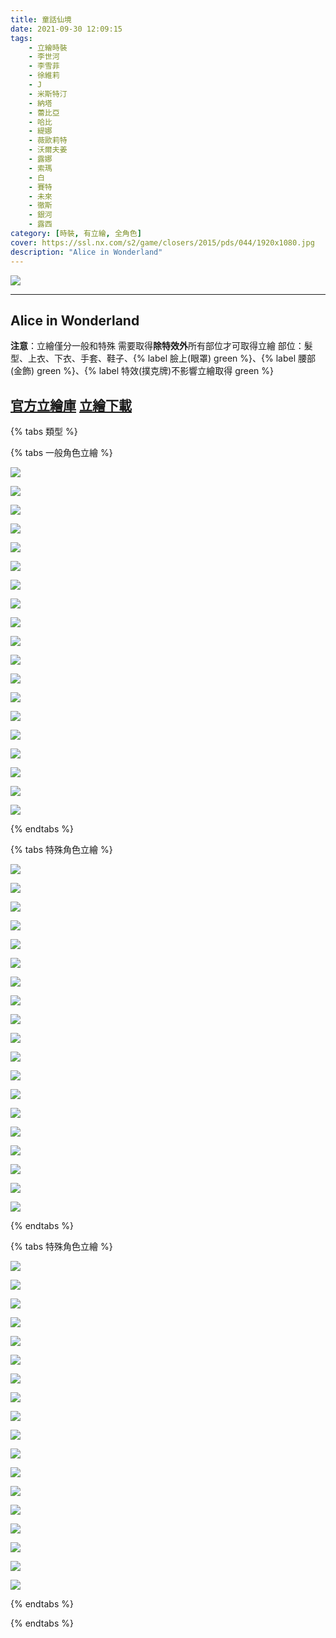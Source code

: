 ```yaml
---
title: 童話仙境
date: 2021-09-30 12:09:15
tags:
    - 立繪時裝
    - 李世河
    - 李雪菲
    - 徐維莉
    - J
    - 米斯特汀
    - 納塔
    - 蕾比亞
    - 哈比
    - 緹娜
    - 薇歐莉特
    - 沃爾夫姜
    - 露娜
    - 索瑪
    - 白
    - 賽特
    - 未來
    - 徹斯
    - 銀河
    - 露西
category: [時裝, 有立繪, 全角色]
cover: https://ssl.nx.com/s2/game/closers/2015/pds/044/1920x1080.jpg
description: "Alice in Wonderland"
---
```


![](https://ssl.nx.com/s2/game/closers/2015/pds/044/1920x1080.jpg)

---
## Alice in Wonderland

**注意**：立繪僅分一般和特殊
需要取得**除特效外**所有部位才可取得立繪
部位：髮型、上衣、下衣、手套、鞋子、{% label 臉上(眼罩) green %}、{% label 腰部(金飾) green %}、{% label 特效(撲克牌)不影響立繪取得 green %}

[官方立繪庫](https://closers.nexon.com/Pds/FanSiteKit)
[立繪下載](https://closers.vod.nexoncdn.co.kr/site/fansitekit/Closers_FansiteKit_InWonderLand_210302_objaqz.zip)
---

{% tabs 類型 %}
<!-- tab 一般立繪-->
{% tabs 一般角色立繪 %}
<!-- tab 李世河(Seha)-->
![](https://i.imgur.com/JlbLwCB.jpg)
<!-- endtab -->
<!-- tab 李雪菲(Seulbi)-->
![](https://i.imgur.com/I54zgNN.jpg)
<!-- endtab -->
<!-- tab 徐維莉(Yuri)-->
![](https://i.imgur.com/dLYAXDI.jpg)
<!-- endtab -->
<!-- tab J-->
![](https://i.imgur.com/wPvcKyJ.jpg)
<!-- endtab -->
<!-- tab 米斯特汀(Tein)-->
![](https://i.imgur.com/8zFCQUV.jpg)
<!-- endtab -->
<!-- tab 納塔(Nata)-->
![](https://i.imgur.com/uiraQP3.jpg)
<!-- endtab -->
<!-- tab 蕾比雅(Levia)-->
![](https://i.imgur.com/Mf5GNjB.jpg)
<!-- endtab -->
<!-- tab 哈比(Harpy)-->
![](https://i.imgur.com/A28RBsN.jpg)
<!-- endtab -->
<!-- tab 緹娜(Tina)-->
![](https://i.imgur.com/0uXTP3H.jpg)
<!-- endtab -->
<!-- tab 薇歐莉特(Violet)-->
![](https://i.imgur.com/Fm9iDzb.jpg)
<!-- endtab -->
<!-- tab 沃爾夫姜(Wolfgang)-->
![](https://i.imgur.com/Ch00GxS.jpg)
<!-- endtab -->
<!-- tab 露娜(Luna)-->
![](https://i.imgur.com/MBOTnuJ.jpg)
<!-- endtab -->
<!-- tab 索瑪(Soma)-->
![](https://i.imgur.com/xMezqKP.jpg)
<!-- endtab -->
<!-- tab 白(Bai)-->
![](https://i.imgur.com/T7z4Jlz.jpg)
<!-- endtab -->
<!-- tab 賽特(Seth)-->
![](https://i.imgur.com/PeWwODC.jpg)
<!-- endtab -->
<!-- tab 未來(Mirae)-->
![](https://i.imgur.com/GDoV0sm.jpg)
<!-- endtab -->
<!-- tab 徹斯(Chulsoo)-->
![](https://i.imgur.com/SwGw5LK.jpg)
<!-- endtab -->
<!-- tab 銀河(Eunha)-->
![](https://i.imgur.com/g29bt9B.jpg)
<!-- endtab -->
<!-- tab 露西(Lucy)-->
![](https://i.imgur.com/SAoSm7F.jpg)
<!-- endtab -->
{% endtabs %}
<!-- endtab -->

<!-- tab 特殊立繪-->
{% tabs 特殊角色立繪 %}
<!-- tab 李世河(Seha)-->
![](https://i.imgur.com/6wATbAu.jpg)
<!-- endtab -->
<!-- tab 李雪菲(Seulbi)-->
![](https://i.imgur.com/yeEPBPj.jpg)
<!-- endtab -->
<!-- tab 徐維莉(Yuri)-->
![](https://i.imgur.com/cCy9HPR.jpg)
<!-- endtab -->
<!-- tab J-->
![](https://i.imgur.com/OZa1QUy.jpg)
<!-- endtab -->
<!-- tab 米斯特汀(Tein)-->
![](https://i.imgur.com/NOseOHw.jpg)
<!-- endtab -->
<!-- tab 納塔(Nata)-->
![](https://i.imgur.com/gs0UKla.jpg)
<!-- endtab -->
<!-- tab 蕾比雅(Levia)-->
![](https://i.imgur.com/H4O1BYc.jpg)
<!-- endtab -->
<!-- tab 哈比(Harpy)-->
![](https://i.imgur.com/ZZuSQwb.jpg)
<!-- endtab -->
<!-- tab 緹娜(Tina)-->
![](https://i.imgur.com/XUheAGw.jpg)
<!-- endtab -->
<!-- tab 薇歐莉特(Violet)-->
![](https://i.imgur.com/X5ulbvs.jpg)
<!-- endtab -->
<!-- tab 沃爾夫姜(Wolfgang)-->
![](https://i.imgur.com/AXuBzID.jpg)
<!-- endtab -->
<!-- tab 露娜(Luna)-->
![](https://i.imgur.com/XiFLTtS.jpg)
<!-- endtab -->
<!-- tab 索瑪(Soma)-->
![](https://i.imgur.com/2vpGejd.jpg)
<!-- endtab -->
<!-- tab 白(Bai)-->
![](https://i.imgur.com/C3fAOlD.jpg)
<!-- endtab -->
<!-- tab 賽特(Seth)-->
![](https://i.imgur.com/FaRAp9X.jpg)
<!-- endtab -->
<!-- tab 未來(Mirae)-->
![](https://i.imgur.com/EoiZklp.jpg)
<!-- endtab -->
<!-- tab 徹斯(Chulsoo)-->
![](https://i.imgur.com/cuzFJRL.jpg)
<!-- endtab -->
<!-- tab 銀河(Eunha)-->
![](https://i.imgur.com/TMKfLJj.jpg)
<!-- endtab -->
<!-- tab 露西(Lucy)-->
![](https://i.imgur.com/RILubKe.jpg)
<!-- endtab -->
{% endtabs %}
<!-- endtab -->

<!-- tab 模組圖-->
{% tabs 特殊角色立繪 %}
<!-- tab 李世河(Seha)-->
![](https://i.imgur.com/BRPsOEF.png)
<!-- endtab -->
<!-- tab 李雪菲(Seulbi)-->
![](https://i.imgur.com/RNGLVIB.png)
<!-- endtab -->
<!-- tab 徐維莉(Yuri)-->
![](https://i.imgur.com/jv1ZxWS.png)
<!-- endtab -->
<!-- tab J-->
![](https://i.imgur.com/zL8zyIj.png)
<!-- endtab -->
<!-- tab 米斯特汀(Tein)-->
![](https://i.imgur.com/XotbxJR.png)
<!-- endtab -->
<!-- tab 納塔(Nata)-->
![](https://i.imgur.com/47FRI79.png)
<!-- endtab -->
<!-- tab 蕾比雅(Levia)-->
![](https://i.imgur.com/iAjIKyw.png)
<!-- endtab -->
<!-- tab 哈比(Harpy)-->
![](https://i.imgur.com/AmHEPjp.png)
<!-- endtab -->
<!-- tab 緹娜(Tina)-->
![](https://i.imgur.com/IZi1Pm7.png)
<!-- endtab -->
<!-- tab 薇歐莉特(Violet)-->
![](https://i.imgur.com/ogrILUn.png)
<!-- endtab -->
<!-- tab 沃爾夫姜(Wolfgang)-->
![](https://i.imgur.com/tuhmv6q.png)
<!-- endtab -->
<!-- tab 露娜(Luna)-->
![](https://i.imgur.com/oOYX4yb.png)
<!-- endtab -->
<!-- tab 索瑪(Soma)-->
![](https://i.imgur.com/2GCQ6Ct.png)
<!-- endtab -->
<!-- tab 白(Bai)-->
![](https://i.imgur.com/Cdd83YD.png)
<!-- endtab -->
<!-- tab 賽特(Seth)-->
![](https://i.imgur.com/ucEERS9.png)
<!-- endtab -->
<!-- tab 未來(Mirae)-->
![](https://i.imgur.com/jwGMNPD.png)
<!-- endtab -->
<!-- tab 徹斯(Chulsoo)-->
![](https://i.imgur.com/oAMNh81.png)
<!-- endtab -->
<!-- tab 銀河(Eunha)-->
![](https://i.imgur.com/Hx2LVD3.png)
<!-- endtab -->
<!-- tab 露西(Lucy)(尚無)-->

<!-- endtab -->
{% endtabs %}
<!-- endtab -->
{% endtabs %}
